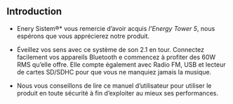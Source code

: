 ## Introduction

* Enery Sistem®* vous remercie d’avoir acquis *l’Energy Tower 5*, nous espérons que vous apprécierez notre produit.

* Éveillez vos sens avec ce système de son 2.1 en tour. Connectez facilement vos appareils Bluetooth e commencez à profiter des 60W RMS qu’elle offre. Elle compte également avec Radio FM, USB et lecteur de cartes SD/SDHC pour que vous ne manquiez jamais la musique.

* Nous vous conseillons de lire ce manuel d’utilisateur pour utiliser le produit en toute sécurité à fin d’exploiter au mieux ses performances.
